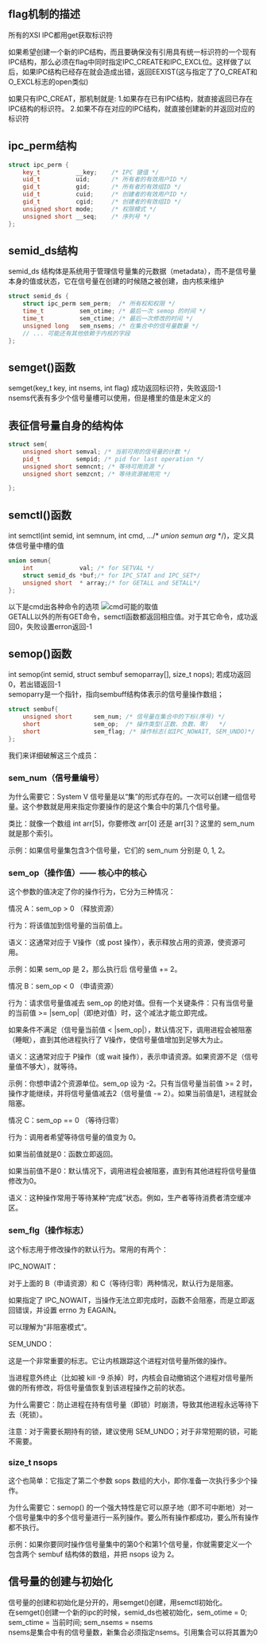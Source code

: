 ## flag机制的描述
所有的XSI IPC都用get获取标识符

如果希望创建一个新的IPC结构，而且要确保没有引用具有统一标识符的一个现有IPC结构，那么必须在flag中同时指定IPC_CREATE和IPC_EXCL位。这样做了以后，如果IPC结构已经存在就会造成出错，返回EEXIST(这与指定了了O_CREAT和O_EXCL标志的open类似)  

如果只有IPC_CREAT，那机制就是: 1.如果存在已有IPC结构，就直接返回已存在IPC结构的标识符。 2.如果不存在对应的IPC结构，就直接创建新的并返回对应的标识符  

## ipc_perm结构  
```cpp
struct ipc_perm {
    key_t          __key;    /* IPC 键值 */
    uid_t          uid;      /* 所有者的有效用户ID */
    gid_t          gid;      /* 所有者的有效组ID */
    uid_t          cuid;     /* 创建者的有效用户ID */
    gid_t          cgid;     /* 创建者的有效组ID */
    unsigned short mode;     /* 权限模式 */
    unsigned short __seq;    /* 序列号 */
};
```

## semid_ds结构  
semid_ds 结构体是系统用于管理信号量集的元数据（metadata），而不是信号量本身的值或状态，它在信号量在创建的时候随之被创建，由内核来维护
```cpp  
struct semid_ds {
    struct ipc_perm sem_perm;  /* 所有权和权限 */
    time_t          sem_otime; /* 最后一次 semop 的时间 */
    time_t          sem_ctime; /* 最后一次修改的时间 */
    unsigned long   sem_nsems; /* 在集合中的信号量数量 */
    // ... 可能还有其他依赖于内核的字段
};
```  

## semget()函数  
semget(key_t key, int nsems, int flag)
成功返回标识符，失败返回-1  
nsems代表有多少个信号量槽可以使用，但是槽里的值是未定义的  

## 表征信号量自身的结构体  
```cpp  
struct sem{
    unsigned short semval; /* 当前可用的信号量的计数 */  
    pid_t          sempid; /* pid for last operation */
    unsigned short semncnt; /* 等待可用资源 */
    unsigned short semzcnt; /* 等待资源被用完 */

};
```
## semctl()函数  
int  semctl(int semid, int semnum, int cmd, .../* *union semun arg* */)，定义具体信号量中槽的值  
```cpp
union semun{
    int             val; /* for SETVAL */
    struct semid_ds *buf;/* for IPC_STAT and IPC_SET*/
    unsigned short  * array;/* for GETALL and SETALL*/
};
```  
以下是cmd出各种命令的选项
![cmd可能的取值](https://i.imgur.com/l3KEkYZ.png)  
GETALL以外的所有GET命令，semctl函数都返回相应值。对于其它命令，成功返回0，失败设置erron返回-1

## semop()函数  
int semop(int semid, struct sembuf semoparray[], size_t nops);
若成功返回0，若出错返回-1  
semoparry是一个指针，指向sembuff结构体表示的信号量操作数组；
```cpp
struct sembuf{
    unsigned short      sem_num; /* 信号量在集合中的下标(序号) */
    short               sem_op;  /* 操作类型(正数、负数、零)   */
    short               sem_flag; /* 操作标志(如IPC_NOWAIT, SEM_UNDO)*/
};
```  
我们来详细破解这三个成员：

### sem_num（信号量编号）

为什么需要它：System V 信号量是以“集”的形式存在的。一次可以创建一组信号量。这个参数就是用来指定你要操作的是这个集合中的第几个信号量。

类比：就像一个数组 int arr[5]，你要修改 arr[0] 还是 arr[3]？这里的 sem_num 就是那个索引。

示例：如果信号量集包含3个信号量，它们的 sem_num 分别是 0, 1, 2。

### sem_op（操作值）—— 核心中的核心

这个参数的值决定了你的操作行为，它分为三种情况：

情况 A：sem_op > 0 （释放资源）

行为：将该值加到信号量的当前值上。

语义：这通常对应于 V操作（或 post 操作），表示释放占用的资源，使资源可用。

示例：如果 sem_op 是 2，那么执行后 信号量值 += 2。

情况 B：sem_op < 0 （申请资源）

行为：请求信号量值减去 sem_op 的绝对值。但有一个关键条件：只有当信号量的当前值 >= |sem_op|（即绝对值）时，这个减法才能立即完成。

如果条件不满足（信号量当前值 < |sem_op|），默认情况下，调用进程会被阻塞（睡眠），直到其他进程执行了 V操作，使信号量值增加到足够大为止。

语义：这通常对应于 P操作（或 wait 操作），表示申请资源。如果资源不足（信号量值不够大），就等待。

示例：你想申请2个资源单位。sem_op 设为 -2。只有当信号量当前值 >= 2 时，操作才能继续，并将信号量值减去2（信号量值 -= 2）。如果当前值是1，进程就会阻塞。

情况 C：sem_op == 0 （等待归零）

行为：调用者希望等待信号量的值变为 0。

如果当前值就是0：函数立即返回。

如果当前值不是0：默认情况下，调用进程会被阻塞，直到有其他进程将信号量值修改为0。

语义：这种操作常用于等待某种“完成”状态。例如，生产者等待消费者清空缓冲区。

### sem_flg（操作标志）

这个标志用于修改操作的默认行为。常用的有两个：

IPC_NOWAIT：

对于上面的 B（申请资源）和 C（等待归零）两种情况，默认行为是阻塞。

如果指定了 IPC_NOWAIT，当操作无法立即完成时，函数不会阻塞，而是立即返回错误，并设置 errno 为 EAGAIN。

可以理解为“非阻塞模式”。

SEM_UNDO：

这是一个非常重要的标志。它让内核跟踪这个进程对信号量所做的操作。

当进程意外终止（比如被 kill -9 杀掉）时，内核会自动撤销这个进程对信号量所做的所有修改，将信号量值恢复到该进程操作之前的状态。

为什么需要它：防止进程在持有信号量（即锁）时崩溃，导致其他进程永远等待下去（死锁）。

注意：对于需要长期持有的锁，建议使用 SEM_UNDO；对于非常短期的锁，可能不需要。

### size_t nsops
这个也简单：它指定了第二个参数 sops 数组的大小，即你准备一次执行多少个操作。

为什么需要它：semop() 的一个强大特性是它可以原子地（即不可中断地）对一个信号量集中的多个信号量进行一系列操作。要么所有操作都成功，要么所有操作都不执行。

示例：如果你要同时操作信号量集中的第0个和第1个信号量，你就需要定义一个包含两个 sembuf 结构体的数组，并把 nsops 设为 2。  


## 信号量的创建与初始化  
信号量的创建和初始化是分开的，用semget()创建，用semctl初始化。  
在semget()创建一个新的ipc的时候，semid_ds也被初始化，sem_otime = 0; sem_ctime = 当前时间; sem_nsems = nsems  
nsems是集合中有的信号量数，新集合必须指定nsems。引用集合可以将其置为0